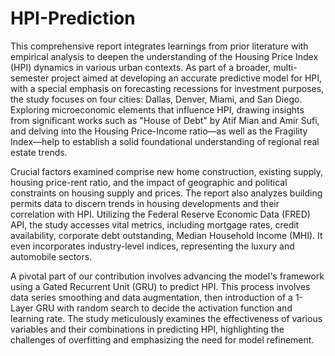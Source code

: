 # HPI-Prediction

This comprehensive report integrates learnings from prior literature with empirical analysis to deepen the understanding of the Housing Price Index (HPI) dynamics in various urban contexts. As part of a broader, multi-semester project aimed at developing an accurate predictive model for HPI, with a special emphasis on forecasting recessions for investment purposes, the study focuses on four cities: Dallas, Denver, Miami, and San Diego. Exploring microeconomic elements that influence HPI, drawing insights from significant works such as "House of Debt" by Atif Mian and Amir Sufi, and delving into the Housing Price-Income ratio—as well as the Fragility Index—help to establish a solid foundational understanding of regional real estate trends.

Crucial factors examined comprise new home construction, existing supply, housing price-rent ratio, and the impact of geographic and political constraints on housing supply and prices. The report also analyzes building permits data to discern trends in housing developments and their correlation with HPI. Utilizing the Federal Reserve Economic Data (FRED) API, the study accesses vital metrics, including mortgage rates, credit availability, corporate debt outstanding, Median Household Income (MHI). It even incorporates industry-level indices, representing the luxury and automobile sectors.

A pivotal part of our contribution involves advancing the model's framework using a Gated Recurrent Unit (GRU) to predict HPI. This process involves data series smoothing and data augmentation, then introduction of a 1-Layer GRU with random search to decide the activation function and learning rate. The study meticulously examines the effectiveness of various variables and their combinations in predicting HPI, highlighting the challenges of overfitting and emphasizing the need for model refinement.
